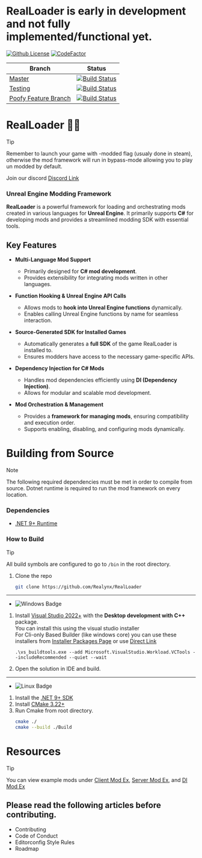 # RealLoader is early in development and not fully implemented/functional yet.

[![Github License](https://img.shields.io/github/license/Realynx/RealLoader.svg)](LICENSE.md)
[![CodeFactor](https://www.codefactor.io/repository/github/Realynx/RealLoader/badge)](https://www.codefactor.io/repository/github/Realynx/RealLoader)

| Branch                                                                                | Status                                                                                                                                                                                                                                                 |
|---------------------------------------------------------------------------------------|--------------------------------------------------------------------------------------------------------------------------------------------------------------------------------------------------------------------------------------------------------|
| [Master](https://github.com/Realynx/RealLoader/tree/master)       | [![Build Status](https://dev.azure.com/RealLoader/RealLoader%20Development/_apis/build/status%2FRealynx.RealLoader?branchName=master)](https://dev.azure.com/RealLoader/RealLoader%20Development/_build/latest?definitionId=2&branchName=master)       |
| [Testing](https://github.com/Realynx/RealLoader/tree/testing)     | [![Build Status](https://dev.azure.com/RealLoader/RealLoader%20Development/_apis/build/status%2FRealynx.RealLoader?branchName=testing)](https://dev.azure.com/RealLoader/RealLoader%20Development/_build/latest?definitionId=2&branchName=testing)     |
| [Poofy Feature Branch](https://github.com/Realynx/RealLoader/tree/poofyfeatures) | [![Build Status](https://dev.azure.com/RealLoader/RealLoader%20Development/_apis/build/status%2FRealynx.RealLoader?branchName=PoofyFeatures)](https://dev.azure.com/RealLoader/RealLoader%20Development/_build/latest?definitionId=2&branchName=PoofyFeatures) |


# **RealLoader** 🎷🐛
> [!TIP]
>Remember to launch your game with -modded flag (usualy done in steam), otherwise the mod framework will run in bypass-mode allowing you to play un modded by default.

Join our discord [Discord Link](https://discord.gg/Ehe9pXPfCT)

### Unreal Engine Modding Framework
 
**RealLoader** is a powerful framework for loading and orchestrating mods created in various languages for **Unreal Engine**. It primarily supports **C#** for developing mods and provides a streamlined modding SDK with essential tools.

## **Key Features**

- **Multi-Language Mod Support**  
  - Primarily designed for **C# mod development**.  
  - Provides extensibility for integrating mods written in other languages.  

- **Function Hooking & Unreal Engine API Calls**  
  - Allows mods to **hook into Unreal Engine functions** dynamically.  
  - Enables calling Unreal Engine functions by name for seamless interaction.  

- **Source-Generated SDK for Installed Games**  
  - Automatically generates a **full SDK** of the game RealLoader is installed to.  
  - Ensures modders have access to the necessary game-specific APIs.  

- **Dependency Injection for C# Mods**  
  - Handles mod dependencies efficiently using **DI (Dependency Injection)**.  
  - Allows for modular and scalable mod development.  

- **Mod Orchestration & Management**  
  - Provides a **framework for managing mods**, ensuring compatibility and execution order.  
  - Supports enabling, disabling, and configuring mods dynamically.  


# Building from Source
> [!NOTE]
> The following required dependencies must be met in order to compile from source. Dotnet runtime is required to run the mod framework on every location.

### Dependencies
- [.NET 9+ Runtime](https://dotnet.microsoft.com/en-us/download/dotnet)

### How to Build
> [!TIP]
> All build symbols are configured to go to `/bin` in the root directory.

1. Clone the repo
    ```bash
    git clone https://github.com/Realynx/RealLoader
    ```
---
- ![Windows Badge](https://img.shields.io/badge/Windows-blue)
1. Install [Visual Studio 2022+](https://visualstudio.microsoft.com/downloads/) with the <b>Desktop development with C++</b> package.  
You can install this using the visual studio installer  
For Cli-only Based Builder (like windows core) you can use these installers from [Installer Packages Page](https://learn.microsoft.com/en-us/visualstudio/install/use-command-line-parameters-to-install-visual-studio?view=vs-2022) or use [Direct Link](https://aka.ms/vs/17/release/vs_buildtools.exe)
    ```
    .\vs_buildtools.exe --add Microsoft.VisualStudio.Workload.VCTools --includeRecommended --quiet --wait
    ```
2. Open the solution in IDE and build.   

---
- ![Linux Badge](https://img.shields.io/badge/Linux-green)
1. Install the [.NET 9+ SDK](https://dotnet.microsoft.com/en-us/download/dotnet)
2. Install [CMake 3.22+](https://cmake.org/download/)
3. Run Cmake from root directory.
    ```sh
    cmake ./
    cmake --build ./Build
    ```

# Resources
> [!TIP]
> You can view example mods under [Client Mod Ex](Mods/ExampleMod), [Server Mod Ex](Mods/ExampleServerMod), and [DI Mod Ex](Mods)  

## Please read the following articles before contributing.

- Contributing
- Code of Conduct
- Editorconfig Style Rules
- Roadmap